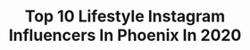 ---
title: Top 10 Lifestyle Instagram Influencers In Phoenix In 2020
description: >-
  Find top lifestyle Instagram influencers in Phoenix in 2020. Most popular hashtags: #arizona #phoenix #lifestyle #ootd.
platform: Instagram
profiles:
  - username: "whatlolalikes"
    fullname: >-
      LOLA
    location: "United States"
    followers: 328524
    engagement: 239
    commentsToLikes: 0.018871
    avatar: "https://scontent-lhr8-1.cdninstagram.com/v/t51.2885-19/s320x320/81813252_638524916901188_7096944384419037184_n.jpg?_nc_ht=scontent-lhr8-1.cdninstagram.com&_nc_ohc=qvi1sy1VvaUAX8569M6&oh=1a0f37c47b56faef8cfa77da236031b2&oe=5EB3762C"
    verified: false
    hashtags: "#hellofreshpartner, #evereveofficial, #cowboydad, #tommeetippee"
  - username: "jordibago"
    fullname: >-
      Jordi Bago🏁
    location: "United States"
    followers: 82875
    engagement: 341
    commentsToLikes: 0.001870
    avatar: "https://scontent-cdt1-1.cdninstagram.com/v/t51.2885-19/s320x320/83744799_2343878499200799_6444752565434318848_n.jpg?_nc_ht=scontent-cdt1-1.cdninstagram.com&_nc_ohc=A_nn-AYBu8cAX-wNWaH&oh=453495d0111c7fad7a84d5b6e6bfbaaa&oe=5EB222AF"
    verified: false
    hashtags: "#green, #moab, #power, #rideinstyle"
  - username: "thehedgehoghollow"
    fullname: >-
      Alexandra
    location: "United States"
    followers: 21307
    engagement: 313
    commentsToLikes: 0.056164
    avatar: "https://scontent-ams4-1.cdninstagram.com/v/t51.2885-19/s320x320/67496730_2444953145598091_6062421130864492544_n.jpg?_nc_ht=scontent-ams4-1.cdninstagram.com&_nc_ohc=YLDBHoP6R8sAX9TLkih&oh=d59c3cdc6712c17374cb256354309751&oe=5EB0B615"
    verified: false
    hashtags: "#papercraft, #cardstamping, #sublimationdesign, #hedgehog"
  - username: "tactical_sunflower"
    fullname: >-
      Katrina Palmer
    location: "United States"
    followers: 6860
    engagement: 682
    commentsToLikes: 0.026438
    avatar: "https://scontent-ams4-1.cdninstagram.com/v/t51.2885-19/s320x320/90954453_635085723705731_5879075891895599104_n.jpg?_nc_ht=scontent-ams4-1.cdninstagram.com&_nc_ohc=KJHZjFpHq80AX-vurJG&oh=2bdb43d52be854a4a39486daa8d7d9b7&oe=5EBB9914"
    verified: false
    hashtags: "#roguefitness, #sunflowers, #determination, #strong"
  - username: "audreymilesxoxo"
    fullname: >-
      Official Audrey Miles
    location: "United States"
    followers: 52848
    engagement: 294
    commentsToLikes: 0.022627
    avatar: "https://scontent-ams4-1.cdninstagram.com/v/t51.2885-19/s320x320/90708975_151474602793944_54255006135615488_n.jpg?_nc_ht=scontent-ams4-1.cdninstagram.com&_nc_ohc=PDsuZjIsja0AX-eEo3u&oh=48299f29213fdc104452cc4639fb9772&oe=5EBB0DBD"
    verified: false
    hashtags: "#bikinibabe, #arizona, #fitness, #fitnessaddict"
  - username: "tedwimbush"
    fullname: >-
      Ted Wimbush
    location: "United States"
    followers: 68397
    engagement: 156
    commentsToLikes: 0.037718
    avatar: "https://scontent-atl3-1.cdninstagram.com/v/t51.2885-19/s320x320/79172089_2590846624479871_4316855866679623680_n.jpg?_nc_ht=scontent-atl3-1.cdninstagram.com&_nc_ohc=xNMjbnuHqFsAX8eeaya&oh=eb7dd9ec7e730ff517c505f447bc68f9&oe=5EB8C4C0"
    verified: false
    hashtags: ""
  - username: "marisa_babe312"
    fullname: >-
      Marisa Valdovinos💋
    location: "United States"
    followers: 10392
    engagement: 862
    commentsToLikes: 0.055540
    avatar: "https://scontent-ams4-1.cdninstagram.com/v/t51.2885-19/s320x320/90795583_223695485495751_1310934055801323520_n.jpg?_nc_ht=scontent-ams4-1.cdninstagram.com&_nc_ohc=ojw2_FB9qVEAX-bOybN&oh=92ec6f20a3c4f459e99d172362197576&oe=5EBA13FE"
    verified: false
    hashtags: "#countdown, #sundayfunday, #cholalocaclothing, #dukesphotography"
  - username: "derekhurtado"
    fullname: >-
      Derek Hurtado
    location: "United States"
    followers: 19530
    engagement: 109
    commentsToLikes: 0.049353
    avatar: "https://scontent-ams4-1.cdninstagram.com/v/t51.2885-19/s320x320/84220629_204467817413989_7195627683315712000_n.jpg?_nc_ht=scontent-ams4-1.cdninstagram.com&_nc_ohc=dQRd6I4Zk74AX_0kgv4&oh=0d1a1d9dfec4b4c16e94fd7f353b50a0&oe=5EB92E59"
    verified: false
    hashtags: "#airbnb, #entrepreneur, #newyearsresolution, #puppyhalloween"
  - username: "kelly_rodenburg"
    fullname: >-
      Kelly Rodenburg RN, BSN
    location: "United States"
    followers: 6265
    engagement: 587
    commentsToLikes: 0.128444
    avatar: "https://scontent-ams4-1.cdninstagram.com/v/t51.2885-19/s320x320/89476750_228974994923185_1701590958056931328_n.jpg?_nc_ht=scontent-ams4-1.cdninstagram.com&_nc_ohc=gNz0WUBDUdYAX_4kIbQ&oh=30e1a068373ee0f7955f773860ce26d5&oe=5EBABB2F"
    verified: false
    hashtags: "#registerednurse, #liketkit, #internationalwomensday, #travel"
  - username: "stylesrevealed"
    fullname: >-
      SUSAN
    location: "United States"
    followers: 33695
    engagement: 330
    commentsToLikes: 0.049251
    avatar: "https://scontent-ams4-1.cdninstagram.com/v/t51.2885-19/s320x320/90408401_870290356732499_7682083766684090368_n.jpg?_nc_ht=scontent-ams4-1.cdninstagram.com&_nc_ohc=9jF5iqvDPR0AX-612Pz&oh=215cce410f9d499c6b950a5f9dfae2a7&oe=5EBBC570"
    verified: false
    hashtags: "#myfirstlove, #dukeslajolla, #communalcoffee, #ournewweekendactivity"
---